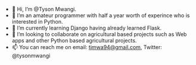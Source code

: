 - 👋 Hi, I’m @Tyson Mwangi.
- 👀 I’m an amateur programmer with half a year worth of experince who is interested in Python.
- 🌱 I’m currently learning Django having already learned Flask. 
- 💞️ I’m looking to collaborate on agricultural based projects such as Web apps and other Python based agricultural projects.
- 📫 You can reach me on email: tjmwa94@gmail.com, Twitter: @tysonmwangi

<!---
TjMwa/TjMwa is a ✨ special ✨ repository because its `README.md` (this file) appears on your GitHub profile.
You can click the Preview link to take a look at your changes.
--->
